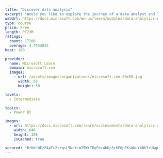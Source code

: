 ```yaml
---
title: "Discover data analysis"
excerpt: "Would you like to explore the journey of a data analyst and learn how a data analyst tells a story with data? In this module, you will explore the different roles in data and learn the different tasks of a data analyst."
webUrl: https://docs.microsoft.com/en-us/learn/modules/data-analytics-microsoft/
type: course
price: Free
length: PT23M
ratings:
  count: 17200
  average: 4.7934885
heat: 100

provider:
  name: Microsoft Learn
  domain: microsoft.com
  images:
    - url: /assets/images/organizations/microsoft.com-50x50.jpg
      width: 50
      height: 50

levels:
  - Intermediate

topics:
  - Power BI

images:
  - url: https://docs.microsoft.com/learn/achievements/data-analytics-and-microsoft-social.png
    width: 640
    height: 320
    isCached: true

secured: "BzDdLWFzPA4Fc2trqsL5Ndkim75WiTBqEdz4bDp3+KF0pEKsWkuYxNb7+UAq6/orMzpjemWD080Pmv2B3PNuy636RsyFnBEA71HljatSEXZ0Zim7v20zXdQ9pxqWUVkGGAgCgIBhfo48D5gDUD+pyaz86VnMAGltdIyKTdoEV0JcKWTrh5cn1jPSqHy7FNivDUWd4xnChSaHv5T/IGlNz/qQDTkQf2qhZJtG0JNGUXRbOsec6u7oalB+v4W2GC6dLcWYLXunVHnm36GWo9KtC4JwzKZ9V7v9IYznUc6K/aVWSOQftLj3X06GVGEXgD7z9dC90faw5RGDHtSU1Z2P13fkQ1ElSgsdudjgp53a/DVEN2n8j0iw6wYhBgXLP3RFouiEyZ9x23vsPKuw1ljzdSeET0bGYdTyMsWulfVb0nsriev+UTpSaAL6ik0rbTSR;fQifZU24Rawk/y8UYL/7OA=="
---
```


